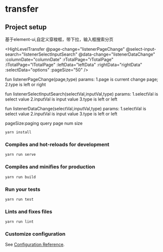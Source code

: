 # transfer

## Project setup
基于element-ui,自定义穿梭框，带下拉，输入框搜索分页

<HighLevelTransfer
    @page-change="listenerPageChange"
    @select-input-search="listenerSelectInputSearch"
    @data-change="listenerDataChange"
    :columnDate="columnDate"
    :rTotalPage="rTotalPage"
    :lTotalPage="lTotalPage"
    :leftData="leftData"
    :rightData="rightData"
    :selectData="options"
    :pageSize="50"
  />

  fun listenerPageChange(page,type)
      params:
        1.page is current change page;
        2.type is left or right

  fun listenerSelectInputSearch(selectVal,inputVal,type)
      params:
        1.selectVal is select value
        2.inputVal is input value
        3.type is left or left

  fun listenerDataChange(selectVal,inputVal,type)
      params:
        1.selectVal is select value
        2.inputVal is input value
        3.type is left or left

  pageSize:paging query page num size
```
yarn install
```

### Compiles and hot-reloads for development
```
yarn run serve
```

### Compiles and minifies for production
```
yarn run build
```

### Run your tests
```
yarn run test
```

### Lints and fixes files
```
yarn run lint
```

### Customize configuration
See [Configuration Reference](https://cli.vuejs.org/config/).
